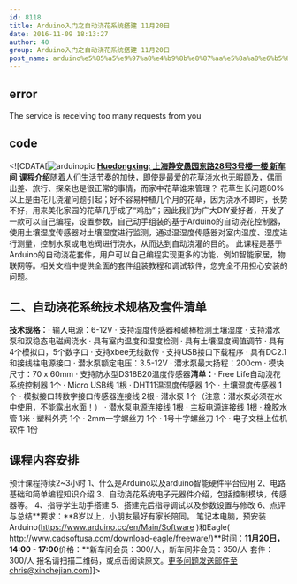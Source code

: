 ```yaml
---
id: 8118
title: Arduino入门之自动浇花系统搭建 11月20日
date: 2016-11-09 18:13:27
author: 40
group: Arduino入门之自动浇花系统搭建 11月20日
post_name: arduino%e5%85%a5%e9%97%a8%e4%b9%8b%e8%87%aa%e5%8a%a8%e6%b5%87%e8%8a%b1%e7%b3%bb%e7%bb%9f%e6%90%ad%e5%bb%ba-11%e6%9c%8820%e6%97%a5
---
```


## error
The service is receiving too many requests from you

## code
 <!\[CDATA\[![arduinopic](http://139.162.84.35/wp-content/uploads/2016/11/arduinoPic.jpg) **[Huodongxing: 上海静安愚园东路28号3号楼一楼 新车间](http://xinchejian.huodongxing.com/event/5360505215300?utm%5Fsource=%E4%B8%BB%E5%8A%9E%E6%96%B9%E9%A1%B5&utm%5Fmedium=&utm%5Fcampaign=orgpage)** **课程介绍**随着人们生活节奏的加快，即使是最爱的花草浇水也无暇顾及，偶而出差、旅行、探亲也是很正常的事情，而家中花草谁来管理？ 花草生长问题80%以上是由花儿浇灌问题引起；好不容易种植几个月的花草，因为浇水不即时，长势不好，用来美化家园的花草几乎成了“鸡肋”；因此我们为广大DIY爱好者，开发了一款可以自己编程，设置参数，自己动手组装的基于Arduino的自动浇花控制器，使用土壤湿度传感器对土壤湿度进行监测，通过温湿度传感器对室内温度、湿度进行测量，控制水泵或电池阀进行浇水，从而达到自动浇灌的目的。 此课程是基于Arduino的自动浇花套件，用户可以自己编程实现更多的功能，例如智能家居，物联网等。相关文档中提供全面的套件组装教程和调试软件，您完全不用担心安装的问题。

## 二、自动浇花系统技术规格及套件清单

**技术规格：**· 输入电源：6-12V · 支持湿度传感器和碳棒检测土壤湿度 · 支持潜水泵和双稳态电磁阀浇水 · 具有室内温度和湿度检测 · 具有土壤湿度阀值调节 · 具有4个模拟口，5个数字口 · 支持xbee无线数传 · 支持USB接口下载程序 · 具有DC2.1和接线柱电源接口 · 潜水泵额定电压：3.5-12V · 潜水泵最大扬程：200cm · 模块尺寸：70 x 60mm · 支持防水型DS18B20温度传感器**清单：**· Free Life自动浇花系统控制器 1个 · Micro USB线 1根 · DHT11温湿度传感器 1个 · 土壤湿度传感器 1个 · 模拟接口转数字接口传感器连接线 2根 · 潜水泵 1个（注意：潜水泵必须在水中使用，不能露出水面！） · 潜水泵电源连接线 1根 · 主板电源连接线 1根 · 橡胶水管 1米 · 塑料外壳 1个 · 2mm一字螺丝刀 1个 · 1号十字螺丝刀 1个 · 电子文档上位机软件 1份

## **课程内容安排**

预计课程持续2\~3小时 1、什么是Arduino以及arduino智能硬件平台应用 2、电路基础和简单编程知识介绍 3、自动浇花系统电子元器件介绍，包括控制模块，传感器等。 4、指导学生动手搭建 5、搭建完后指导调试以及参数设置与修改 6、点评与总结**要求：**8岁以上，小朋友最好有家长陪同。 笔记本电脑，预安装Arduino(https://www.arduino.cc/en/Main/Software )和Eagle( http://www.cadsoftusa.com/download-eagle/freeware/)**时间：**11月20日，14:00 - 17:00**价格：**新车间会员：300/人，新车间非会员：350/人 套件：300/人 报名请扫描二维码，或点击阅读原文。更多问题发送邮件至chris@xinchejian.com\]\]> 
